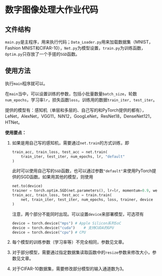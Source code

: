 # 数字图像处理大作业代码

## 文件结构

`main.py`是主程序，用来执行代码；`Data_Loader.py`用来加载数据集（MNIST，Fashion MNIST和CIFAR-10），`Net.py`为模型设置，`train.py`为训练函数，`Optim.py`只存放了一个手搓的`SGD`函数。

## 使用方法

执行`main`程序就可以。

在`main`当中，可以设置训练的参数，包括小批量数量`batch_size`，轮数`num_epochs`，学习率`lr`，损失函数`loss`，训练用的数据`train_iter, test_iter`。

提供的模型有：感知机（单层和多层的、自己写的和PyTorch提供的都有），LeNet，AlexNet，VGG11，NiN12，GoogLeNet，ResNet18，DenseNet121，HTNet。

**使用要点：**

1. 如果是用自己写的感知机，需要通过`net.train`的方式训练，即

   ```python
   train_acc, train_loss, test_acc = net.train(
       train_iter, test_iter, num_epochs, lr, "default"
   )
   ```

   此时可以使用自己写的`SGD`函数，也可以通过参数`"default"`来使用PyTorch提供的SGD函数。如果用其他的模型，则使用

   ```python
   net.to(device)
   trainer = torch.optim.SGD(net.parameters(), lr=lr, momentum=0.9, weight_decay=5e-4)
   train_acc, train_loss, test_acc = train.train(
       net, train_iter, test_iter, num_epochs, loss, trainer, device
   )
   ```

   注意，两个部分不能同时出现。可以设置`device`来部署模型，可选项有

   ```python
   device = torch.device("mps")	# Apple Silicon系列SoC
   device = torch.device("cuda")	# 支持CUDA的GPU
   device = torch.device("cpu")	# CPU
   ```

2. 每个模型的训练参数（学习率等）不完全相同，参数见文章。
3. 对于部分模型，需要通过指定数据集读取函数中的`resize`参数来修改大小，参数见文章。
4. 对于CIFAR-10数据集，需要修改部分模型的输入通道数为3。

